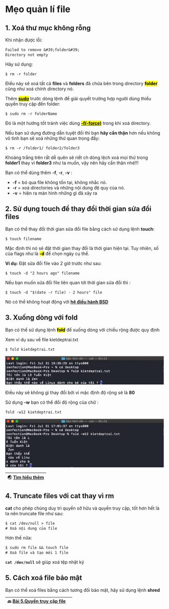# Mẹo quản lí file

## 1. Xoá thư mục không rỗng

Khi nhận được lỗi:

```shell
Failed to remove &#39;folder&#39;
Directory not empty
```

Hãy sử dụng:

```shell
$ rm -r folder
```

Điều này sẽ xoá tất cả **files** và **folders** đã chứa bên trong directory **<mark>folder</mark>** cũng như xoá chính directory nó.

Thêm **<mark><u>sudo</u></mark>** trước dòng lệnh để giải quyết trường hợp người dùng thiếu quyền truy cập đến folder:

```shell
$ sudo rm -r folderName
```

Đó là một hướng tốt tránh việc dùng **<mark><u>-f(-force)</u></mark>**  trong khi xoá directory.

Nếu bạn sử dụng đường dẫn tuyệt đối thì bạn **hãy cẩn thận** hơn nếu không vô tình bạn sẽ xoá những thứ quan trọng đấy:

```shell
$ rm -r /folder1/ folder2/folder3
```

Khoảng trắng trên rất dễ quên sẽ riết ch dòng lệch xoá mọi thứ trong **folder1** thay vì **folder3** như ta muốn, vậy nên hãy cẩn thận nhé!!!

Bạn có thể dùng thêm **-f**, **-r**, **-v** : 

- **-f** = bỏ qua file không tồn tại, không nhắc nó.
- **-r** = xoá directories và những nội dung đệ quy của nó.
- **-v** = hiện ra màn hình những gì đã xảy ra

## 2. Sử dụng touch để thay đổi thời gian sửa đổi files

Bạn có thể thay đổi thời gian sửa đổi file bằng cách sử dụng lệnh **touch**:

```shell
$ touch filename
```

Mặc định thì nó sẽ đặt thời gian thay đổi là thời gian hiện tại. Tuy nhiên, số của flags như là **<mark>-d</mark>** để chọn ngày cụ thể.

**Ví dụ:** Đặt sửa đổi file vào 2 giờ trước như sau:

```shell
$ touch -d "2 hours ago" filename
```

Nếu bạn muốn sửa đổi file liên quan tới thời gian sửa đổi thì :

```shell
$ touch -d "$(date -r file) - 2 hours" file
```

Nó có thể không hoạt động với [**hệ điều hành BSD**](https://vi.wikipedia.org/wiki/BSD)

## 3. Xuống dòng với fold

Bạn có thể sử dụng lệnh **<mark>fold</mark>** để xuống dòng với chiều rộng được quy định

Xem ví dụ sau về file kietdeptrai.txt

```shell
$ fold kietdeptrai.txt
```

![Ảnh chụp Màn hình 2020-07-31 lúc 17.02.39.png](https://raw.githubusercontent.com/Zenfection/Image/master/2020/07/31-17-02-46-A%CC%89nh%20chu%CC%A3p%20Ma%CC%80n%20hi%CC%80nh%202020-07-31%20lu%CC%81c%2017.02.39.png)

Điều này sẽ không gì thay đổi bởi vì mặc định độ rộng sẽ là **80**

Sử dụng **-w<number>** bạn có thể đổi độ rộng của chữ : 

```shell
fold -w12 kietdeptrai.txt
```

![Ảnh chụp Màn hình 2020-07-31 lúc 17.07.33.png](https://raw.githubusercontent.com/Zenfection/Image/master/2020/07/31-17-07-37-A%CC%89nh%20chu%CC%A3p%20Ma%CC%80n%20hi%CC%80nh%202020-07-31%20lu%CC%81c%2017.07.33.png)

| 🌏 [Tìm hiểu thêm](http://www.tutorialspoint.com/unix_commands/fold.htm) |
| ------------------------------------------------------------------------ |

## 4. Truncate files với cat thay vì rm

**cat** cho phép chúng duy trì quyền sỡ hữu và quyền truy cập, tốt hơn hết là ta nên truncate file như sau: 

```shell
$ cat /dev/null > file
# Xoá nội dung của file
```

Hơn thế nữa: 

```shell
$ sudo rm file && touch file
# Xoá file và tạo mới 1 file
```

**`cat /dev/null`** sẽ giúp xoá tệp nhật ký

## 5. Cách xoá file bảo mật

Bạn có thể xoá files bằng cách tương đối bảo mật, hãy sử dụng lệnh  **shred**







| 🔙 [Bài 5.Quyền truy cập file](https://github.com/Zenfection/Linux-for-babies/blob/master/Người%20dùng%20và%20quản%20lí%20file/5.Quyền%20truy%20cập%20file.md) |     |
| -------------------------------------------------------------------------------------------------------------------------------------------------------------- | --- |
